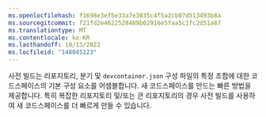 ```yaml
---
ms.openlocfilehash: f1698e3ef5e33a7e3035c4f5a2cb07d513493b8a
ms.sourcegitcommit: f21fd2e4622528489b02916e5faa5c1fc2d51a87
ms.translationtype: MT
ms.contentlocale: ko-KR
ms.lasthandoff: 10/13/2022
ms.locfileid: "148045123"
---
```

사전 빌드는 리포지토리, 분기 및 `devcontainer.json` 구성 파일의 특정 조합에 대한 코드스페이스의 기본 구성 요소를 어셈블합니다. 새 코드스페이스를 만드는 빠른 방법을 제공합니다. 특히 복잡한 리포지토리 및/또는 큰 리포지토리의 경우 사전 빌드를 사용하여 새 코드스페이스를 더 빠르게 만들 수 있습니다.
